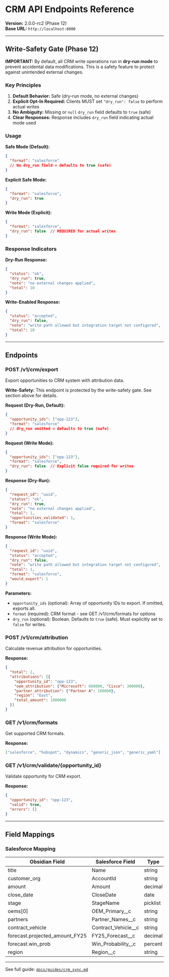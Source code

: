 # CRM API Endpoints Reference

**Version:** 2.0.0-rc2 (Phase 12)  
**Base URL:** `http://localhost:8000`

---

## Write-Safety Gate (Phase 12)

**IMPORTANT:** By default, all CRM write operations run in **dry-run mode** to prevent accidental data modifications. This is a safety feature to protect against unintended external changes.

### Key Principles

1. **Default Behavior:** Safe (dry-run mode, no external changes)
2. **Explicit Opt-In Required:** Clients MUST set `"dry_run": false` to perform actual writes
3. **No Ambiguity:** Missing or `null` `dry_run` field defaults to `true` (safe)
4. **Clear Responses:** Response includes `dry_run` field indicating actual mode used

### Usage

**Safe Mode (Default):**
```json
{
  "format": "salesforce"
  // No dry_run field = defaults to true (safe)
}
```

**Explicit Safe Mode:**
```json
{
  "format": "salesforce",
  "dry_run": true
}
```

**Write Mode (Explicit):**
```json
{
  "format": "salesforce",
  "dry_run": false  // REQUIRED for actual writes
}
```

### Response Indicators

**Dry-Run Response:**
```json
{
  "status": "ok",
  "dry_run": true,
  "note": "no external changes applied",
  "total": 10
}
```

**Write-Enabled Response:**
```json
{
  "status": "accepted",
  "dry_run": false,
  "note": "write path allowed but integration target not configured",
  "total": 10
}
```

---

## Endpoints

### POST /v1/crm/export

Export opportunities to CRM system with attribution data.

**Write-Safety:** This endpoint is protected by the write-safety gate. See section above for details.

**Request (Dry-Run, Default):**
```json
{
  "opportunity_ids": ["opp-123"],
  "format": "salesforce"
  // dry_run omitted = defaults to true (safe)
}
```

**Request (Write Mode):**
```json
{
  "opportunity_ids": ["opp-123"],
  "format": "salesforce",
  "dry_run": false  // Explicit false required for writes
}
```

**Response (Dry-Run):**
```json
{
  "request_id": "uuid",
  "status": "ok",
  "dry_run": true,
  "note": "no external changes applied",
  "total": 1,
  "opportunities_validated": 1,
  "format": "salesforce"
}
```

**Response (Write Mode):**
```json
{
  "request_id": "uuid",
  "status": "accepted",
  "dry_run": false,
  "note": "write path allowed but integration target not configured",
  "total": 1,
  "format": "salesforce",
  "would_export": 1
}
```

**Parameters:**
- `opportunity_ids` (optional): Array of opportunity IDs to export. If omitted, exports all.
- `format` (required): CRM format - see GET /v1/crm/formats for options
- `dry_run` (optional): Boolean. Defaults to `true` (safe). Must explicitly set to `false` for writes.

### POST /v1/crm/attribution

Calculate revenue attribution for opportunities.

**Response:**
```json
{
  "total": 2,
  "attributions": [{
    "opportunity_id": "opp-123",
    "oem_attribution": {"Microsoft": 600000, "Cisco": 300000},
    "partner_attribution": {"Partner A": 100000},
    "region": "East",
    "total_amount": 1000000
  }]
}
```

### GET /v1/crm/formats

Get supported CRM formats.

**Response:**
```json
["salesforce", "hubspot", "dynamics", "generic_json", "generic_yaml"]
```

### GET /v1/crm/validate/{opportunity_id}

Validate opportunity for CRM export.

**Response:**
```json
{
  "opportunity_id": "opp-123",
  "valid": true,
  "errors": []
}
```

---

## Field Mappings

### Salesforce Mapping

| Obsidian Field | Salesforce Field | Type |
|----------------|------------------|------|
| title | Name | string |
| customer_org | AccountId | string |
| amount | Amount | decimal |
| close_date | CloseDate | date |
| stage | StageName | picklist |
| oems[0] | OEM_Primary__c | string |
| partners | Partner_Names__c | string |
| contract_vehicle | Contract_Vehicle__c | string |
| forecast.projected_amount_FY25 | FY25_Forecast__c | decimal |
| forecast.win_prob | Win_Probability__c | percent |
| region | Region__c | string |

---

See full guide: [`docs/guides/crm_sync.md`](../guides/crm_sync.md)
